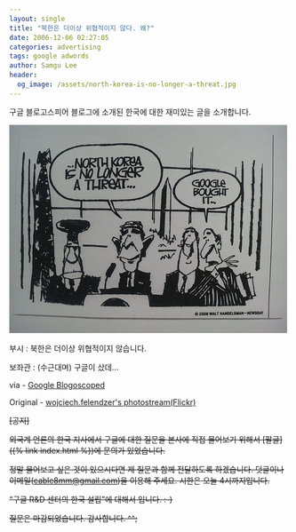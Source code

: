 ```yaml
---
layout: single
title: "북한은 더이상 위협적이지 않다. 왜?"
date: 2006-12-06 02:27:05
categories: advertising
tags: google adwords
author: Samgu Lee
header:
  og_image: /assets/north-korea-is-no-longer-a-threat.jpg
---
```


구글 블로고스피어 블로그에 소개된 한국에 대한 재미있는 글을 소개합니다.

![북한은 더이상 위협적이지 않다](/assets/north-korea-is-no-longer-a-threat.jpg)

부시 : 북한은 더이상 위협적이지 않습니다.

보좌관 : (수근대며) 구글이 샀데...

via - [Google Blogoscoped](http://blog.outer-court.com/archive/2006-12-06.html#n33)

Original - [wojciech.felendzer's photostream(Flickr)](http://www.flickr.com/photos/felendzer/315134177/)

~~\[공지\]~~

~~외국계 언론의 한국 지사에서 구글에 대한 질문을 본사에 직접 물어보기 위해서 [팔글]({% link index.html %})에 문의가 있었습니다.~~

~~정말 물어보고 싶은 것이 있으시다면 제 질문과 함께 전달하도록 하겠습니다. 덧글이나 이메일(cable8mm@gmail.com)을 이용해 주세요. 시한은 오늘 4시까지입니다.~~

~~“구글 R&D 센터의 한국 설립”에 대해서 입니다. :-)~~

~~질문은 마감되었습니다. 감사합니다. ^^;~~
